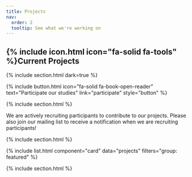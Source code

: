 ```yaml
---
title: Projects
nav:
  order: 2
  tooltip: See what we're working on
---
```


## {% include icon.html icon="fa-solid fa-tools" %}Current Projects

{% include section.html dark=true %}

{%
  include button.html
  icon="fa-solid fa-book-open-reader"
  text="Participate our studies"
  link="participate"
  style="button"
%}

{% include section.html %}

We are actively recruiting participants to contribute to our projects. Please also join our mailing list to receive a notification when we are recruiting participants! 

{% include section.html %}

{% include list.html component="card" data="projects" filters="group: featured" %}

{% include section.html %}
